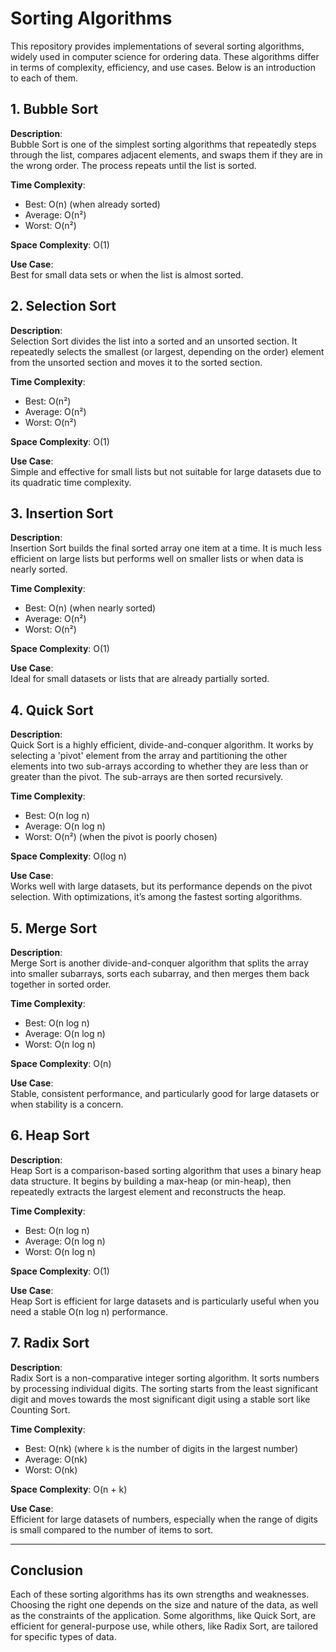 # Sorting Algorithms

This repository provides implementations of several sorting algorithms, widely used in computer science for ordering data. These algorithms differ in terms of complexity, efficiency, and use cases. Below is an introduction to each of them.

## 1. Bubble Sort

**Description**:  
Bubble Sort is one of the simplest sorting algorithms that repeatedly steps through the list, compares adjacent elements, and swaps them if they are in the wrong order. The process repeats until the list is sorted.

**Time Complexity**:

- Best: O(n) (when already sorted)
- Average: O(n²)
- Worst: O(n²)

**Space Complexity**: O(1)

**Use Case**:  
Best for small data sets or when the list is almost sorted.

## 2. Selection Sort

**Description**:  
Selection Sort divides the list into a sorted and an unsorted section. It repeatedly selects the smallest (or largest, depending on the order) element from the unsorted section and moves it to the sorted section.

**Time Complexity**:

- Best: O(n²)
- Average: O(n²)
- Worst: O(n²)

**Space Complexity**: O(1)

**Use Case**:  
Simple and effective for small lists but not suitable for large datasets due to its quadratic time complexity.

## 3. Insertion Sort

**Description**:  
Insertion Sort builds the final sorted array one item at a time. It is much less efficient on large lists but performs well on smaller lists or when data is nearly sorted.

**Time Complexity**:

- Best: O(n) (when nearly sorted)
- Average: O(n²)
- Worst: O(n²)

**Space Complexity**: O(1)

**Use Case**:  
Ideal for small datasets or lists that are already partially sorted.

## 4. Quick Sort

**Description**:  
Quick Sort is a highly efficient, divide-and-conquer algorithm. It works by selecting a 'pivot' element from the array and partitioning the other elements into two sub-arrays according to whether they are less than or greater than the pivot. The sub-arrays are then sorted recursively.

**Time Complexity**:

- Best: O(n log n)
- Average: O(n log n)
- Worst: O(n²) (when the pivot is poorly chosen)

**Space Complexity**: O(log n)

**Use Case**:  
Works well with large datasets, but its performance depends on the pivot selection. With optimizations, it’s among the fastest sorting algorithms.

## 5. Merge Sort

**Description**:  
Merge Sort is another divide-and-conquer algorithm that splits the array into smaller subarrays, sorts each subarray, and then merges them back together in sorted order.

**Time Complexity**:

- Best: O(n log n)
- Average: O(n log n)
- Worst: O(n log n)

**Space Complexity**: O(n)

**Use Case**:  
Stable, consistent performance, and particularly good for large datasets or when stability is a concern.

## 6. Heap Sort

**Description**:  
Heap Sort is a comparison-based sorting algorithm that uses a binary heap data structure. It begins by building a max-heap (or min-heap), then repeatedly extracts the largest element and reconstructs the heap.

**Time Complexity**:

- Best: O(n log n)
- Average: O(n log n)
- Worst: O(n log n)

**Space Complexity**: O(1)

**Use Case**:  
Heap Sort is efficient for large datasets and is particularly useful when you need a stable O(n log n) performance.

## 7. Radix Sort

**Description**:  
Radix Sort is a non-comparative integer sorting algorithm. It sorts numbers by processing individual digits. The sorting starts from the least significant digit and moves towards the most significant digit using a stable sort like Counting Sort.

**Time Complexity**:

- Best: O(nk) (where `k` is the number of digits in the largest number)
- Average: O(nk)
- Worst: O(nk)

**Space Complexity**: O(n + k)

**Use Case**:  
Efficient for large datasets of numbers, especially when the range of digits is small compared to the number of items to sort.

---

## Conclusion

Each of these sorting algorithms has its own strengths and weaknesses. Choosing the right one depends on the size and nature of the data, as well as the constraints of the application. Some algorithms, like Quick Sort, are efficient for general-purpose use, while others, like Radix Sort, are tailored for specific types of data.
